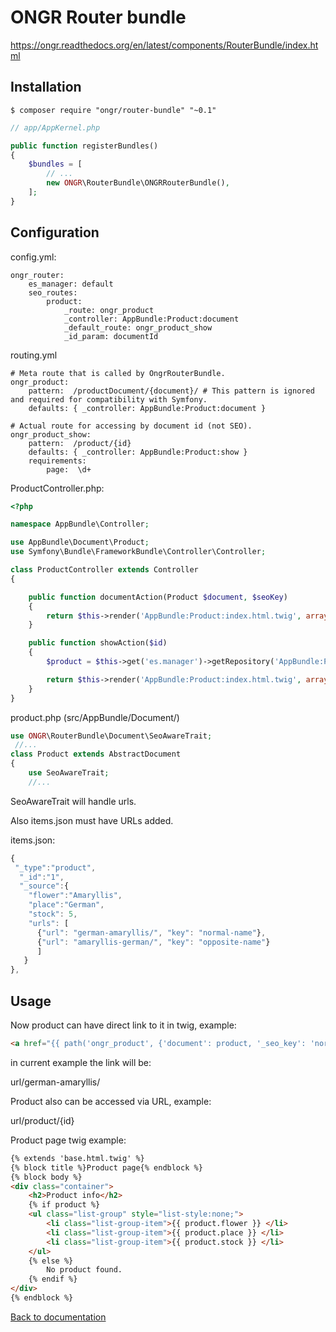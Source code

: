 # ONGR Router bundle

https://ongr.readthedocs.org/en/latest/components/RouterBundle/index.html

## Installation

```
$ composer require "ongr/router-bundle" "~0.1"
```

```php
// app/AppKernel.php

public function registerBundles()
{
    $bundles = [
        // ...
        new ONGR\RouterBundle\ONGRRouterBundle(),
    ];
}
```

## Configuration

config.yml:

```
ongr_router:
    es_manager: default
    seo_routes:
        product:
            _route: ongr_product
            _controller: AppBundle:Product:document
            _default_route: ongr_product_show
            _id_param: documentId
```

routing.yml

```
# Meta route that is called by OngrRouterBundle.
ongr_product:
    pattern:  /productDocument/{document}/ # This pattern is ignored and required for compatibility with Symfony.
    defaults: { _controller: AppBundle:Product:document }

# Actual route for accessing by document id (not SEO).
ongr_product_show:
    pattern:  /product/{id}
    defaults: { _controller: AppBundle:Product:show }
    requirements:
        page:  \d+
```
 
ProductController.php:

```php
<?php

namespace AppBundle\Controller;

use AppBundle\Document\Product;
use Symfony\Bundle\FrameworkBundle\Controller\Controller;

class ProductController extends Controller
{

    public function documentAction(Product $document, $seoKey)
    {
        return $this->render('AppBundle:Product:index.html.twig', array('product' => $document));
    }

    public function showAction($id)
    {
        $product = $this->get('es.manager')->getRepository('AppBundle:Product')->find($id);

        return $this->render('AppBundle:Product:index.html.twig', array('product' => $product));
    }
}
```

product.php (src/AppBundle/Document/)


```php
use ONGR\RouterBundle\Document\SeoAwareTrait;
 //...
class Product extends AbstractDocument
{
    use SeoAwareTrait;
    //...
```

SeoAwareTrait will handle urls.

Also items.json must have URLs added.

items.json:

```javascript
{
 "_type":"product",
  "_id":"1",
  "_source":{
    "flower":"Amaryllis",
    "place":"German", 
    "stock": 5, 
    "urls": [
      {"url": "german-amaryllis/", "key": "normal-name"}, 
      {"url": "amaryllis-german/", "key": "opposite-name"}
      ]
   }
},
```

## Usage

Now product can have direct link to it in twig, example:

```html
<a href="{{ path('ongr_product', {'document': product, '_seo_key': 'normal-name'}) }}">{{ product.flower }}</a>
```

in current example the link will be:

 url/german-amaryllis/

Product also can be accessed via URL, example:

 url/product/{id}

Product page twig example:

```html
{% extends 'base.html.twig' %}
{% block title %}Product page{% endblock %}
{% block body %}
<div class="container">
    <h2>Product info</h2>
    {% if product %}
    <ul class="list-group" style="list-style:none;">
        <li class="list-group-item">{{ product.flower }} </li>
        <li class="list-group-item">{{ product.place }} </li>
        <li class="list-group-item">{{ product.stock }} </li>
    </ul>
    {% else %}
        No product found.
    {% endif %}
</div>
{% endblock %}
```

[Back to documentation](elasticdocumentation.md)